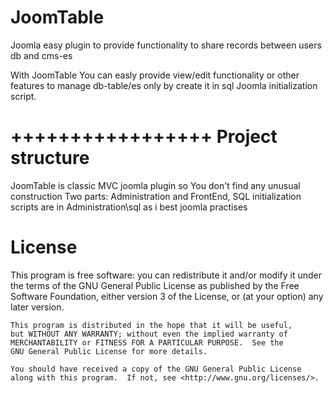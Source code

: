 JoomTable
=========

Joomla easy plugin to provide functionality to share records between users db and cms-es

With JoomTable You can easly provide view/edit functionality or other features to manage db-table/es only by create it in sql Joomla initialization script.

+++++++++++++++++
Project structure
=================
JoomTable is classic MVC joomla plugin so You don't find any unusual construction
Two parts: Administration and FrontEnd, 
SQL initialization scripts are in Administration\sql as i best joomla practises



License
=======

 This program is free software: you can redistribute it and/or modify
    it under the terms of the GNU General Public License as published by
    the Free Software Foundation, either version 3 of the License, or
    (at your option) any later version.

    This program is distributed in the hope that it will be useful,
    but WITHOUT ANY WARRANTY; without even the implied warranty of
    MERCHANTABILITY or FITNESS FOR A PARTICULAR PURPOSE.  See the
    GNU General Public License for more details.

    You should have received a copy of the GNU General Public License
    along with this program.  If not, see <http://www.gnu.org/licenses/>.
